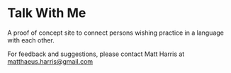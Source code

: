 # Talk With Me

A proof of concept site to connect persons wishing practice in a language with each other.

For feedback and suggestions, please contact Matt Harris at matthaeus.harris@gmail.com